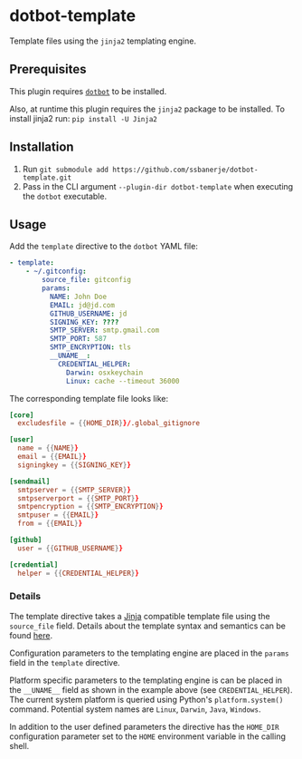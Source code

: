 # dotbot-template

Template files using the `jinja2` templating engine.


## Prerequisites
This plugin requires [`dotbot`](https://github.com/anishathalye/dotbot) to be installed.

Also, at runtime this plugin requires the `jinja2` package to be installed. To install jinja2 run:
`pip install -U Jinja2`

## Installation
1. Run `git submodule add https://github.com/ssbanerje/dotbot-template.git`
2. Pass in the CLI argument `--plugin-dir dotbot-template` when executing the `dotbot` executable.


## Usage

Add the `template` directive to the `dotbot` YAML file:

```yaml
- template:
    - ~/.gitconfig:
        source_file: gitconfig
        params:
          NAME: John Doe
          EMAIL: jd@jd.com
          GITHUB_USERNAME: jd
          SIGNING_KEY: ????
          SMTP_SERVER: smtp.gmail.com
          SMTP_PORT: 587
          SMTP_ENCRYPTION: tls
          __UNAME__:
            CREDENTIAL_HELPER:
              Darwin: osxkeychain
              Linux: cache --timeout 36000
```

The corresponding template file looks like:
```toml
[core]
  excludesfile = {{HOME_DIR}}/.global_gitignore

[user]
  name = {{NAME}}
  email = {{EMAIL}}
  signingkey = {{SIGNING_KEY}}

[sendmail]
  smtpserver = {{SMTP_SERVER}}
  smtpserverport = {{SMTP_PORT}}
  smtpencryption = {{SMTP_ENCRYPTION}}
  smtpuser = {{EMAIL}}
  from = {{EMAIL}}

[github]
  user = {{GITHUB_USERNAME}}

[credential]
  helper = {{CREDENTIAL_HELPER}}
```

### Details

The template directive takes a [Jinja](https://jinja.palletsprojects.com/en/3.0.x/) compatible
template file using the `source_file` field. Details about the template syntax and semantics can be
found [here](https://jinja.palletsprojects.com/en/3.0.x/templates/).

Configuration parameters to the templating engine are placed in the `params` field in the `template`
directive.

Platform specific parameters to the templating engine is can be placed in the `__UNAME__` field as
shown in the example above (see `CREDENTIAL_HELPER`). The current system platform is queried using
Python's `platform.system()` command. Potential system names are `Linux`, `Darwin`, `Java`,
`Windows`.

In addition to the user defined parameters the directive has the `HOME_DIR` configuration parameter 
set to the `HOME` environment variable in the calling shell.
